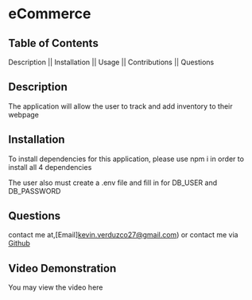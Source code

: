 # eCommerce

## Table of Contents
Description || Installation || Usage || Contributions || Questions

## Description
The application will allow the user to track and add inventory to their webpage

## Installation
To install dependencies for this application, please use npm i in order to install all 4 dependencies

The user also must create a .env file and fill in for DB_USER and DB_PASSWORD

## Questions
contact me at,[Email]kevin.verduzco27@gmail.com) or contact me via [Github](kevin.verduzco27)
## Video Demonstration
You may view the video here

